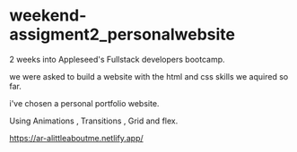 # weekend-assigment2_personalwebsite

2 weeks into Appleseed's Fullstack developers bootcamp.

we were asked to build a website with the html and css skills we aquired so far.

i've chosen a personal portfolio website.

Using Animations , Transitions , Grid and flex.

https://ar-alittleaboutme.netlify.app/
